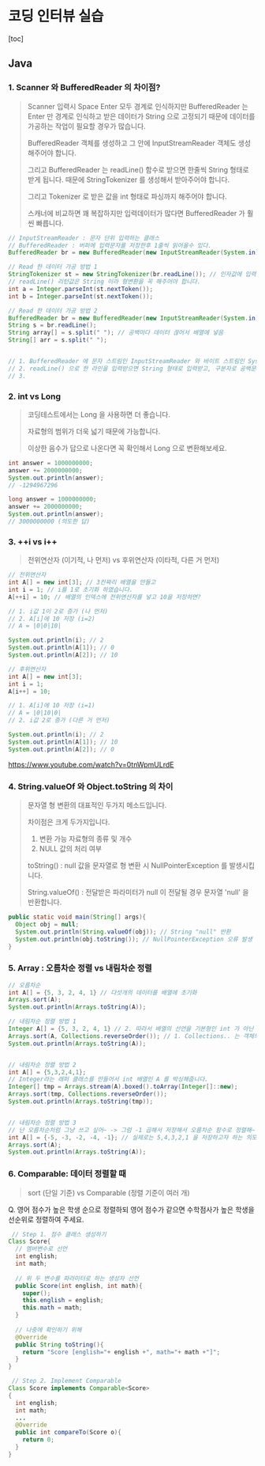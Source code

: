 # 코딩 인터뷰 실습

[toc]

## Java

### 1. Scanner 와 BufferedReader 의 차이점?

> Scanner 입력시 Space Enter 모두 경계로 인식하지만 BufferedReader 는 Enter 만 경계로 인식하고 받은 데이터가 String 으로 고정되기 때문에 데이터를 가공하는 작업이 필요할 경우가 많습니다.
>
> BufferedReader 객체를 생성하고 그 안에  InputStreamReader 객체도 생성해주어야 합니다. 
>
> 그리고 BufferedReader 는 readLine() 함수로 받으면 한줄씩 String 형태로 받게 됩니다.  때문에 StringTokenizer 를 생성해서 받아주어야 합니다. 
>
> 그리고 Tokenizer 로 받은 값을 int 형태로 파싱까지 해주어야 합니다. 
>
> 스캐너에 비교하면 꽤 복잡하지만  입력데이터가 많다면 BufferedReader 가 훨씬 빠릅니다.



```java
// InputStreamReader : 문자 단위 입력하는 클래스
// BufferedReader : 버퍼에 입력문자를 저장한후 1줄씩 읽어올수 있다.
BufferedReader br = new BufferedReader(new InputStreamReader(System.in));

// Read 한 데이터 가공 방법 1
StringTokenizer st = new StringTokenizer(br.readLine()); // 인자값에 입력 문자열 넣기
// readLine() 리턴값은 String 이라 형변환을 꼭 해주어야 합니다.
int a = Integer.parseInt(st.nextToken());
int b = Integer.parseInt(st.nextToken());

// Read 한 데이터 가공 방법 2
BufferedReader br = new BufferedReader(new InputStreamReader(System.in));
String s = br.readLine();
String array[] = s.split(" "); // 공백마다 데이터 끊어서 배열에 넣음
String[] arr = s.split(" ");


// 1. BufferedReader 에 문자 스트림인 InputStreamReader 와 바이트 스트림인 System.in 을 연결시키기
// 2. readLine() 으로 한 라인을 입력받으면 String 형태로 입력받고, 구분자로 공백문자를 전달하기 위해 st 생성하기
// 3. 

```





### 2. int vs Long

> 코딩테스트에서는 Long 을 사용하면 더 좋습니다.
>
> 자료형의 범위가 더욱 넓기 때문에 가능합니다.
>
> 이상한 음수가 답으로 나온다면 꼭 확인해서 Long 으로 변환해보세요.



```java
int answer = 1000000000;
answer += 2000000000;
System.out.println(answer);
// -1294967296

long answer = 1000000000;
answer += 2000000000;
System.out.println(answer);
// 3000000000 (의도한 답)
```





### 3. ++i vs i++

> 전위연산자 (이기적, 나 먼저) vs 후위연산자 (이타적, 다른 거 먼저)

```java
// 전위연산자
int A[] = new int[3]; // 3칸짜리 배열을 만들고
int i = 1; // i를 1로 초기화 하였습니다. 
A[++i] = 10; // 배열의 인덱스에 전위연산자를 넣고 10을 저장하면?

// 1. i값 1이 2로 증가 (나 먼저)
// 2. A[i]에 10 저장 (i=2)
// A = |0|0|10|

System.out.println(i); // 2
System.out.println(A[1]); // 0
System.out.println(A[2]); // 10
```

```java
// 후위연산자
int A[] = new int[3];
int i = 1;
A[i++] = 10;

// 1. A[i]에 10 저장 (i=1)
// A = |0|10|0|
// 2. i값 2로 증가 (다른 거 먼저)

System.out.println(i); // 2
System.out.println(A[1]); // 10
System.out.println(A[2]); // 0

```





https://www.youtube.com/watch?v=0tnWpmULrdE







### 4. String.valueOf 와 Object.toString 의 차이

> 문자열 형 변환의 대표적인 두가지 메소드입니다.
>
> 차이점은 크게 두가지입니다.
>
> 1. 변환 가능 자료형의 종류 및 개수
> 2. NULL 값의 처리 여부
>
> toString() : null 값을 문자열로 형 변환 시 NullPointerException 를 발생시킵니다. 
>
> String.valueOf() : 전달받은 파라미터가 null 이 전달될 경우 문자열 'null' 을 반환합니다.

```java
public static void main(String[] args){
  Object obj = null;
  System.out.println(String.valueOf(obj)); // String "null" 반환
  System.out.println(obj.toString()); // NullPointerException 오류 발생 
}
```







### 5. Array : 오름차순 정렬 vs 내림차순 정렬 



```java
// 오름차순
int A[] = {5, 3, 2, 4, 1} // 다섯개의 데이터를 배열에 초기화
Arrays.sort(A);
System.out.println(Arrays.toString(A));
```



```java
// 내림차순 정렬 방법 1
Integer A[] = {5, 3, 2, 4, 1} // 2. 따라서 배열의 선언을 기본형인 int 가 아닌 객체 형태인 Integer 배열로 선언합니다.
Arrays.sort(A, Collections.reverseOrder()); // 1. Collections.. 는 객체의 형태에만 적용이 가능합니다.
System.out.println(Arrays.toString(A));


// 내림차순 정렬 방법 2
int A[] = {5,3,2,4,1};
// Integer라는 래퍼 클래스를 만들어서 int 배열인 A 를 박싱해줍니다.
Integer[] tmp = Arrays.stream(A).boxed().toArray(Integer[]::new); 
Arrays.sort(tmp, Collections.reverseOrder());
System.out.println(Arrays.toString(tmp));


// 내림차순 정렬 방법 3
// 난 오름차순처럼 그냥 쓰고 싶어~ -> 그럼 -1 곱해서 저장해서 오름차순 함수로 정렬해~
int A[] = {-5, -3, -2, -4, -1}; // 실제로는 5,4,3,2,1 을 저장하고자 하는 의도지만 -1을 곱하여 저장
Arrays.sort(A);
System.out.println(Arrays.toString(A));
```





### 6. Comparable: 데이터 정렬할 때

> sort (단일 기준) vs Comparable (정렬 기준이 여러 개)



Q. 영어 점수가 높은 학생 순으로 정렬하되 영어 점수가 같으면 수학점사가 높은 학생을 선순위로 정렬하여 주세요.

```java
 // Step 1. 점수 클래스 생성하기
Class Score{
  // 멤버변수로 선언
  int english;
  int math;
  
  // 위 두 변수를 파라미터로 하는 생성자 선언
  public Score(int english, int math){
    super();
    this.english = english;
    this.math = math;
  }
  
  // 나중에 확인하기 위해
  @Override
  public String toString(){
    return "Score [english="+ english +", math="+ math +"]";
  }
}
```



```java
 // Step 2. Implement Comparable
Class Score implements Comparable<Score>
{
  int english;
  int math;
  ...
  @Override
  public int compareTo(Score o){
    return 0;
  }
}
```

